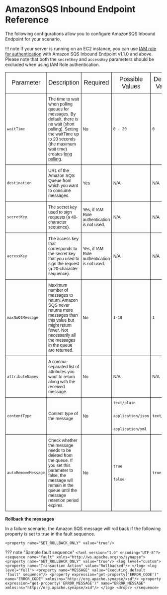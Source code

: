 # AmazonSQS Inbound Endpoint Reference

The following configurations allow you to configure AmazonSQS Inbound Endpoint for your scenario. 

!!! note
    If your server is running on an EC2 instance, you can use [IAM role for authentication](https://docs.amazonaws.cn/en_us/AWSEC2/latest/UserGuide/iam-roles-for-amazon-ec2.html) with Amazon SQS Inbound Endpoint v1.1.0 and above. Please note that both the `secretKey` and `accessKey` parameters should be excluded when using IAM Role authentication.

<style type="text/css">
.tg  {border-collapse:collapse;border-spacing:0;}
.tg td{font-family:Arial, sans-serif;font-size:14px;padding:10px 5px;border-style:solid;border-width:1px;overflow:hidden;word-break:normal;border-color:black;}
.tg th{font-family:Arial, sans-serif;font-size:20px;font-weight:normal;padding:10px 5px;border-style:solid;border-width:1px;overflow:hidden;word-break:normal;border-color:black;}
.tg .tg-0pky{border-color:inherit;text-align:left;vertical-align:top}
</style>
<table class="tg">
  <tr>
    <th>Parameter</th>
    <th>Description</th>
    <th>Required</th>
    <th>Possible Values</th>
    <th>Default Value</th>
  </tr>
  <tr>
    <td><code>waitTime</code></td>
    <td>The time to wait when polling queues for messages. By default, there is no wait (short polling). Setting the waitTime up to 20 seconds (the maximum wait time) creates <a href="https://docs.aws.amazon.com/AWSSimpleQueueService/latest/SQSDeveloperGuide/sqs-short-and-long-polling.html#sqs-long-polling">long polling</a>.</td>
    <td>No</td>
    <td><code>0 - 20</code></td>
    <td><code>0</code></td>
  </tr>
  <tr>
    <td><code>destination</code></td>
    <td>URL of the Amazon SQS Queue from which you want to consume messages.</td>
    <td>Yes</td>
    <td>N/A</td>
    <td>N/A</td>
  </tr>
  <tr>
    <td><code>secretKey</code></td>
    <td>The secret key used to sign requests (a 40-character sequence).</td>
    <td>Yes, if IAM Role authentication is not used.</td>
    <td>N/A</td>
    <td>N/A</td>
  </tr>
  <tr>
    <td><code>accessKey</code></td>
    <td>The access key that corresponds to the secret key that you used to sign the request (a 20-character sequence).</td>
    <td>Yes, if IAM Role authentication is not used.</td>
    <td>N/A</td>
    <td>N/A</td>
  </tr>
  <tr>
    <td><code>maxNoOfMessage</code></td>
    <td>Maximum number of messages to return. Amazon SQS never returns more messages than this value but might return fewer. Not necessarily all the messages in the queue are returned.</td>
    <td>No</td>
    <td><code>1-10</code></td>
    <td><code>1</code></td>
  </tr>
  <tr>
    <td><code>attributeNames</td>
    <td>A comma-separated list of attributes you want to return along with the received message.</td>
    <td>No</td>
    <td>N/A</td>
    <td>N/A</td>
  </tr> 
  <tr>
    <td><code>contentType</code></td>
    <td>Content type of the message</a></td>
    <td>No</td>
    <td><code>text/plain<br>
                        application/json<br>
                        application/xml</code></td>
    <td><code>text/plain</code></td>
  </tr>
  <tr>
    <td><code>autoRemoveMessage</td>
    <td>Check whether the message needs to be deleted from the queue. If you set this parameter to false, the message will remain in the queue until the message retention period expires.</td>
    <td>No</td>
    <td><code>true<br>
                        false</code></td>
    <td><code>true</code></td>
  </tr>  
</table>

    
 **Rollback the messages**
 
In a failure scenario, the Amazon SQS message will roll back if the following property is set to true in the fault sequence.
 
 ```
 <property name="SET_ROLLBACK_ONLY" value="true"/>
 ```
    
??? note "Sample fault sequence"
        ```
        <?xml version="1.0" encoding="UTF-8"?>
        <sequence name="fault" xmlns="http://ws.apache.org/ns/synapse">
            <property name="SET_ROLLBACK_ONLY" value="true"/>
            <log level="custom">
                <property name="Transaction Action" value="Rollbacked"/>
            </log>
            <log level="full">
                <property name="MESSAGE" value="Executing default 'fault' sequence"/>
                <property expression="get-property('ERROR_CODE')"
                    name="ERROR_CODE" xmlns:ns="http://org.apache.synapse/xsd"/>
                <property expression="get-property('ERROR_MESSAGE')"
                    name="ERROR_MESSAGE" xmlns:ns="http://org.apache.synapse/xsd"/>
            </log>
            <drop/>
        </sequence>
        ```